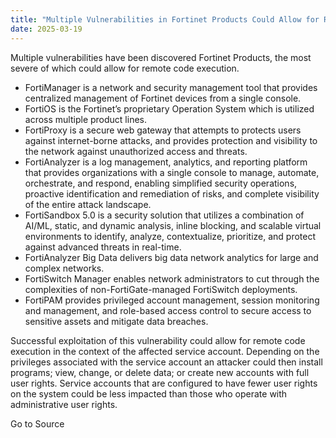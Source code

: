 ```yaml
---
title: "Multiple Vulnerabilities in Fortinet Products Could Allow for Remote Code Execution"
date: 2025-03-19
---
```


Multiple vulnerabilities have been discovered Fortinet Products, the most severe of which could allow for remote code execution.

- FortiManager is a network and security management tool that provides centralized management of Fortinet devices from a single console.
- FortiOS is the Fortinet’s proprietary Operation System which is utilized across multiple product lines.
- FortiProxy is a secure web gateway that attempts to protects users against internet-borne attacks, and provides protection and visibility to the network against unauthorized access and threats.
- FortiAnalyzer is a log management, analytics, and reporting platform that provides organizations with a single console to manage, automate, orchestrate, and respond, enabling simplified security operations, proactive identification and remediation of risks, and complete visibility of the entire attack landscape.
- FortiSandbox 5.0 is a security solution that utilizes a combination of AI/ML, static, and dynamic analysis, inline blocking, and scalable virtual environments to identify, analyze, contextualize, prioritize, and protect against advanced threats in real-time.
- FortiAnalyzer Big Data delivers big data network analytics for large and complex networks.
- FortiSwitch Manager enables network administrators to cut through the complexities of non-FortiGate-managed FortiSwitch deployments.
- FortiPAM provides privileged account management, session monitoring and management, and role-based access control to secure access to sensitive assets and mitigate data breaches.

Successful exploitation of this vulnerability could allow for remote code execution in the context of the affected service account. Depending on the privileges associated with the service account an attacker could then install programs; view, change, or delete data; or create new accounts with full user rights. Service accounts that are configured to have fewer user rights on the system could be less impacted than those who operate with administrative user rights.

Go to Source
